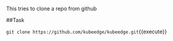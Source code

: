 This tries to clone a repo from github

##Task


`git clone https://github.com/kubeedge/kubeedge.git`{{execute}}


